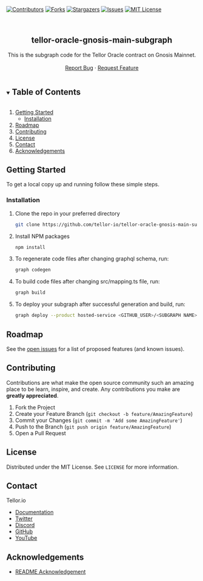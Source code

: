 <!--
*** Thanks for checking out the Best-README-Template. If you have a suggestion
*** that would make this better, please fork the repo and create a pull request
*** or simply open an issue with the tag "enhancement".
*** Thanks again! Now go create something AMAZING! :D
***
***
***
*** To avoid retyping too much info. Do a search and replace for the following:
*** github_username, repo_name, twitter_handle, email, project_title, project_description
-->



<!-- PROJECT SHIELDS -->
<!--
*** I'm using markdown "reference style" links for readability.
*** Reference links are enclosed in brackets [ ] instead of parentheses ( ).
*** See the bottom of this document for the declaration of the reference variables
*** for contributors-url, forks-url, etc. This is an optional, concise syntax you may use.
*** https://www.markdownguide.org/basic-syntax/#reference-style-links
-->
[![Contributors][contributors-shield]][contributors-url]
[![Forks][forks-shield]][forks-url]
[![Stargazers][stars-shield]][stars-url]
[![Issues][issues-shield]][issues-url]
[![MIT License][license-shield]][license-url]


<!-- PROJECT LOGO -->
<br />
<p align="center">
  <h2 align="center">tellor-oracle-gnosis-main-subgraph</h2>

  <p align="center">
    This is the subgraph code for the Tellor Oracle contract on Gnosis Mainnet.
    <br />
    <br />
    <a href="https://github.com/tellor-io/tellor-oracle-gnosis-main-subgraph/issues">Report Bug</a>
    ·
    <a href="https://github.com/tellor-io/tellor-oracle-gnosis-main-subgraph/issues">Request Feature</a>
  </p>
</p>



<!-- TABLE OF CONTENTS -->
<details open="open">
  <summary><h2 style="display: inline-block">Table of Contents</h2></summary>
  <ol>
    <li>
      <a href="#getting-started">Getting Started</a>
      <ul>
        <li><a href="#installation">Installation</a></li>
      </ul>
    </li>
    <li><a href="#roadmap">Roadmap</a></li>
    <li><a href="#contributing">Contributing</a></li>
    <li><a href="#license">License</a></li>
    <li><a href="#contact">Contact</a></li>
    <li><a href="#acknowledgements">Acknowledgements</a></li>
  </ol>
</details>



<!-- GETTING STARTED -->
## Getting Started

To get a local copy up and running follow these simple steps.

### Installation

1. Clone the repo in your preferred directory
   ```sh
   git clone https://github.com/tellor-io/tellor-oracle-gnosis-main-subgraph.git
   ```
2. Install NPM packages
   ```sh
   npm install
   ```
3. To regenerate code files after changing graphql schema, run:
   ```sh
   graph codegen
   ```
4. To build code files after changing src/mapping.ts file, run:
   ```sh
   graph build
   ```
5. To deploy your subgraph after successful generation and build, run:
   ```sh
   graph deploy --product hosted-service <GITHUB_USER>/<SUBGRAPH NAME>
   ```


<!-- ROADMAP -->
## Roadmap

See the [open issues](https://github.com/tellor-io/tellor-oracle-gnosis-main-subgraph-graph/issues) for a list of proposed features (and known issues).

<!-- CONTRIBUTING -->
## Contributing

Contributions are what make the open source community such an amazing place to be learn, inspire, and create. Any contributions you make are **greatly appreciated**.

1. Fork the Project
2. Create your Feature Branch (`git checkout -b feature/AmazingFeature`)
3. Commit your Changes (`git commit -m 'Add some AmazingFeature'`)
4. Push to the Branch (`git push origin feature/AmazingFeature`)
5. Open a Pull Request

<!-- LICENSE -->
## License

Distributed under the MIT License. See `LICENSE` for more information.

<!-- CONTACT -->
## Contact

Tellor.io 
- [Documentation](https://docs.tellor.io/tellor/)
- [Twitter](https://twitter.com/WeAreTellor)
- [Discord](https://discord.gg/tellor)
- [GitHub](https://github.com/tellor-io)
- [YouTube](https://www.youtube.com/tellor)

<!-- ACKNOWLEDGEMENTS -->

## Acknowledgements

* [README Acknowledgement](https://github.com/othneildrew/Best-README-Template)

<!-- MARKDOWN LINKS & IMAGES -->
<!-- https://www.markdownguide.org/basic-syntax/#reference-style-links -->
[contributors-shield]: https://img.shields.io/github/contributors/tellor-io/tellor-oracle-gnosis-main-subgraph.svg?style=for-the-badge
[contributors-url]: https://github.com/tellor-io/tellor-oracle-gnosis-main-subgraph/graphs/contributors
[forks-shield]: https://img.shields.io/github/forks/tellor-io/tellor-oracle-gnosis-main-subgraph.svg?style=for-the-badge
[forks-url]: https://github.com/tellor-io/tellor-oracle-gnosis-main-subgraph/network/members
[stars-shield]: https://img.shields.io/github/stars/tellor-io/tellor-oracle-gnosis-main-subgraph.svg?style=for-the-badge
[stars-url]: https://github.com/tellor-io/tellor-oracle-gnosis-main-subgraph/stargazers
[issues-shield]: https://img.shields.io/github/issues/tellor-io/tellor-oracle-gnosis-main-subgraph.svg?style=for-the-badge
[issues-url]: https://github.com/tellor-io/tellor-oracle-gnosis-main-subgraph/issues
[license-shield]: https://img.shields.io/github/license/tellor-io/tellor-oracle-gnosis-main-subgraph.svg?style=for-the-badge
[license-url]: https://github.com/tellor-io/tellor-oracle-gnosis-main-subgraph/blob/main/LICENSE.txt


